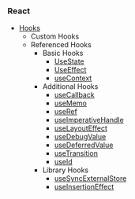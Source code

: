 ### React
* [Hooks](#)
    * Custom Hooks
    * Referenced Hooks
        * Basic Hooks
            * [UseState](#)
            * [UseEffect](#)
            * [useContext](#)
        * Additional Hooks          
            * [useCallback](#)
            * [useMemo](#)
            * [useRef](#)
            * [useImperativeHandle](#)
            * [useLayoutEffect](#)
            * [useDebugValue](#)
            * [useDeferredValue](#)
            * [useTransition](#)
            * [useId](#)
        * Library Hooks
            * [useSyncExternalStore](#)
            * [useInsertionEffect](#)